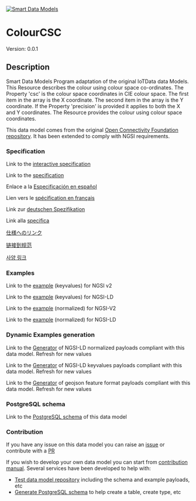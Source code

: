 [![Smart Data Models](https://smartdatamodels.org/wp-content/uploads/2022/01/SmartDataModels_logo.png "Logo")](https://smartdatamodels.org)
# ColourCSC
Version: 0.0.1

## Description 

Smart Data Models Program adaptation of the original IoTData data Models. This Resource describes the colour using colour space co-ordinates. The Property 'csc' is the colour space coordinates in CIE colour space.   The first item in the array is the X coordinate.   The second item in the array is the Y coordinate.   If the Property 'precision' is provided it applies to both the X and Y coordinates. The Resource provides the colour using colour space coordinates. 

This data model comes from the original [Open Connectivity Foundation repository](https://github.com/openconnectivityfoundation/IoTDataModels). It has been extended to comply with NGSI requirements.
### Specification

Link to the [interactive specification](https://swagger.lab.fiware.org/?url=https://smart-data-models.github.io/dataModel.OCF/ColourCSC/swagger.yaml)

Link to the [specification](https://github.com/smart-data-models/dataModel.OCF/blob/master/ColourCSC/doc/spec.md)

Enlace a la [Especificación en español](https://github.com/smart-data-models/dataModel.OCF/blob/master/ColourCSC/doc/spec_ES.md)

Lien vers le [spécification en français](https://github.com/smart-data-models/dataModel.OCF/blob/master/ColourCSC/doc/spec_FR.md)

Link zur [deutschen Spezifikation](https://github.com/smart-data-models/dataModel.OCF/blob/master/ColourCSC/doc/spec_DE.md)

Link alla [specifica](https://github.com/smart-data-models/dataModel.OCF/blob/master/ColourCSC/doc/spec_IT.md)

[仕様へのリンク](https://github.com/smart-data-models/dataModel.OCF/blob/master/ColourCSC/doc/spec_JA.md)

[链接到规范](https://github.com/smart-data-models/dataModel.OCF/blob/master/ColourCSC/doc/spec_ZH.md)

[사양 링크](https://github.com/smart-data-models/dataModel.OCF/blob/master/ColourCSC/doc/spec_KO.md)
### Examples

Link to the [example](https://smart-data-models.github.io/dataModel.OCF/ColourCSC/examples/example.json) (keyvalues) for NGSI v2

Link to the [example](https://smart-data-models.github.io/dataModel.OCF/ColourCSC/examples/example.jsonld) (keyvalues) for NGSI-LD

Link to the [example](https://smart-data-models.github.io/dataModel.OCF/ColourCSC/examples/example-normalized.json) (normalized) for NGSI-V2

Link to the [example](https://smart-data-models.github.io/dataModel.OCF/ColourCSC/examples/example-normalized.jsonld) (normalized) for NGSI-LD
### Dynamic Examples generation

Link to the [Generator](https://smartdatamodels.org/extra/ngsi-ld_generator.php?schemaUrl=https://raw.githubusercontent.com/smart-data-models/dataModel.OCF/master/ColourCSC/schema.json&email=info@smartdatamodels.org) of NGSI-LD normalized payloads compliant with this data model. Refresh for new values

Link to the [Generator](https://smartdatamodels.org/extra/ngsi-ld_generator_keyvalues.php?schemaUrl=https://raw.githubusercontent.com/smart-data-models/dataModel.OCF/master/ColourCSC/schema.json&email=info@smartdatamodels.org) of NGSI-LD keyvalues payloads compliant with this data model. Refresh for new values

Link to the [Generator](https://smartdatamodels.org/extra/geojson_features_generator.php?schemaUrl=https://raw.githubusercontent.com/smart-data-models/dataModel.OCF/master/ColourCSC/schema.json&email=info@smartdatamodels.org) of geojson feature format payloads compliant with this data model. Refresh for new values
### PostgreSQL schema

Link to the [PostgreSQL schema](https://github.com/smart-data-models/dataModel.OCF/blob/master/ColourCSC/schema.sql) of this data model
### Contribution

 If you have any issue on this data model you can raise an [issue](https://github.com/smart-data-models/dataModel.OCF/issues)  or contribute with a [PR](https://github.com/smart-data-models/dataModel.OCF/pulls)

 If you wish to develop your own data model you can start from [contribution manual](https://bit.ly/contribution_manual). Several services have been developed to help with: 
 - [Test data model repository](https://smartdatamodels.org/index.php/data-models-contribution-api/) including the schema and example payloads, etc
 - [Generate PostgreSQL schema](https://smartdatamodels.org/index.php/sql-service/) to help create a table, create type, etc